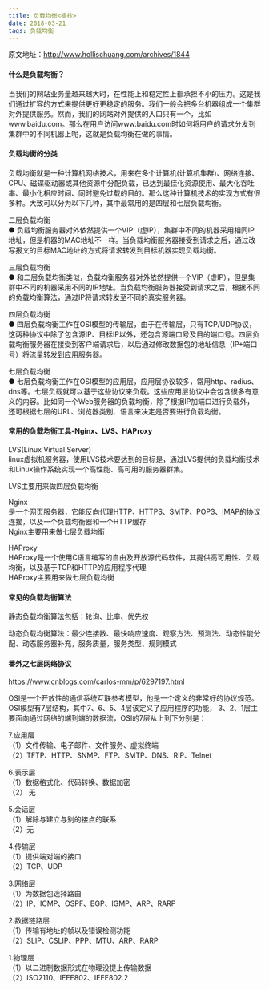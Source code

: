 ```yaml
---
title: 负载均衡<摘抄>
date: 2018-03-21
tags: 负载均衡
---
```

原文地址：http://www.hollischuang.com/archives/1844
#### 什么是负载均衡？
  当我们的网站业务量越来越大时，在性能上和稳定性上都承担不小的压力。这是我们通过扩容的方式来提供更好更稳定的服务。我们一般会把多台机器组成一个集群对外提供服务。然而，我们的网站对外提供的入口只有一个，比如www.baidu.com。那么在用户访问www.baidu.com时如何将用户的请求分发到集群中的不同机器上呢，这就是负载均衡在做的事情。

<!-- more -->
#### 负载均衡的分类
  负载均衡就是一种计算机网络技术，用来在多个计算机(计算机集群)、网络连接、CPU、磁碟驱动器或其他资源中分配负载，已达到最佳化资源使用、最大化吞吐率、最小化相应时间、同时避免过载的目的。那么这种计算机技术的实现方式有很多种。大致可以分为以下几种，其中最常用的是四层和七层负载均衡。

二层负载均衡  
  ● 负载均衡服务器对外依然提供一个VIP（虚IP），集群中不同的机器采用相同IP地址，但是机器的MAC地址不一样。当负载均衡服务器接受到请求之后，通过改写报文的目标MAC地址的方式将请求转发到目标机器实现负载均衡。

三层负载均衡  
  ● 和二层负载均衡类似，负载均衡服务器对外依然提供一个VIP（虚IP），但是集群中不同的机器采用不同的IP地址。当负载均衡服务器接受到请求之后，根据不同的负载均衡算法，通过IP将请求转发至不同的真实服务器。

四层负载均衡  
  ● 四层负载均衡工作在OSI模型的传输层，由于在传输层，只有TCP/UDP协议，这两种协议中除了包含源IP、目标IP以外，还包含源端口号及目的端口号。四层负载均衡服务器在接受到客户端请求后，以后通过修改数据包的地址信息（IP+端口号）将流量转发到应用服务器。

七层负载均衡  
  ● 七层负载均衡工作在OSI模型的应用层，应用层协议较多，常用http、radius、dns等。七层负载就可以基于这些协议来负载。这些应用层协议中会包含很多有意义的内容。比如同一个Web服务器的负载均衡，除了根据IP加端口进行负载外，还可根据七层的URL、浏览器类别、语言来决定是否要进行负载均衡。

#### 常用的负载均衡工具-Nginx、LVS、HAProxy
LVS(Linux Virtual Server)  
linux虚拟机服务器，使用LVS技术要达到的目标是，通过LVS提供的负载均衡技术和Linux操作系统实现一个高性能、高可用的服务器群集。

LVS主要用来做四层负载均衡

Nginx  
是一个网页服务器，它能反向代理HTTP、HTTPS、SMTP、POP3、IMAP的协议连接，以及一个负载均衡器和一个HTTP缓存  
Nginx主要用来做七层负载均衡

HAProxy  
HAProxy是一个使用C语言编写的自由及开放源代码软件，其提供高可用性、负载均衡，以及基于TCP和HTTP的应用程序代理  
HAProxy主要用来做七层负载均衡

#### 常见的负载均衡算法  
静态负载均衡算法包括：轮询、比率、优先权

动态负载均衡算法：最少连接数、最快响应速度、观察方法、预测法、动态性能分配、动态服务器补充，服务质量，服务类型、规则模式

#### 番外之七层网络协议

https://www.cnblogs.com/carlos-mm/p/6297197.html  

  OSI是一个开放性的通信系统互联参考模型，他是一个定义的非常好的协议规范。OSI模型有7层结构，其中7、6、5、4层该定义了应用程序的功能，
3、2、1层主要面向通过网络的端到端的数据流，OSI的7层从上到下分别是：  
 
 7.应用层  
（1）文件传输、电子邮件、文件服务、虚拟终端  
（2）TFTP、HTTP、SNMP、FTP、SMTP、DNS、RIP、Telnet

 6.表示层  
（1）数据格式化、代码转换、数据加密  
（2） 无

 5.会话层  
 （1）解除与建立与别的接点的联系  
 （2）无
 
 4.传输层  
 （1）提供端对端的接口  
 （2）TCP、UDP
 
 3.网络层  
 （1）为数据包选择路由  
 （2）IP、ICMP、OSPF、BGP、IGMP、ARP、RARP
 
 2.数据链路层  
 （1）传输有地址的帧以及错误检测功能  
 （2）SLIP、CSLIP、PPP、MTU、ARP、RARP
 
 1.物理层  
（1）以二进制数据形式在物理没提上传输数据  
（2）ISO2110、IEEE802、IEEE802.2